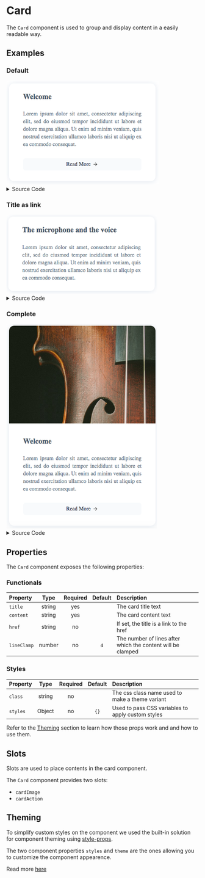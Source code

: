# Card

The `Card` component is used to group and display content in a easily readable way.

## Examples

### Default

<img src="./assets/images/default.png" alt="Card - Default Styles" />

<details><summary>Source Code</summary>

```html
<script>
   import { base } from '$app/paths';
   import { Card, CardAction } from '@sveltinio/widgets';
</script>

<Card
    title="The microphone and the voice"
    content="Lorem ipsum dolor sit amet, consectetur adipiscing elit, sed do eiusmod tempor incididunt..."
>
    <CardAction
        slot="cardAction"
        label="Read the article"
        href="{base}/microphone"
    />
</Card>
```

</details>

### Title as link

<img src="./assets/images/title_link.png" alt="Card - Default Styles" />

<details><summary>Source Code</summary>

```html
<script>
   import { base } from '$app/paths';
   import { Card } from '@sveltinio/widgets';
</script>

<Card
    title="The microphone and the voice"
    content="Lorem ipsum dolor sit amet, consectetur adipiscing elit, sed do eiusmod tempor incididunt..."
    href="{base}/microphone"
>
</Card>
```

</details>

### Complete

<img src="./assets/images/full.png" alt="Card - Default Styles" />

<details><summary>Source Code</summary>

```html
<script>
   import { base } from '$app/paths';
   import { Card, CardImage, CardAction } from '@sveltinio/widgets';
</script>

<Card title="The microphone and the voice" content="Lorem ipsum dolor sit amet, consectetur adipiscing elit, sed do eiusmod tempor incididunt...">
    <CardImage
        slot="cardImage"
        alt="alt text"
        src="{assets}/microphone.jpeg"
    />
    <CardAction
        slot="cardAction"
        href="{base}/microphone"
    />
</Card>
```

</details>

## Properties

The `Card` component exposes the following properties:

### Functionals

| Property    | Type   | Required | Default | Description                                                 |
| :---------- | :----: | :------: | :-----: | :---------------------------------------------------------- |
| `title`     | string |   yes    |         | The card title text                                         |
| `content`   | string |   yes    |         | The card content text                                       |
| `href`      | string |    no    |         | If set, the title is a link to the href                     |
| `lineClamp` | number |    no    | `4`     | The number of lines after which the content will be clamped |

### Styles

| Property    | Type   | Required | Default | Description                                       |
| :---------- | :----: | :------: | :-----: | :------------------------------------------------ |
| `class`     | string |    no    |         | The css class name used to make a theme variant   |
| `styles`    | Object |    no    |   `{}`  | Used to pass CSS variables to apply custom styles |

Refer to the [Theming](#theming) section to learn how those props work and and how to use them.

## Slots

Slots are used to place contents in the card component.

The `Card` component provides two slots:

- `cardImage`
- `cardAction`

## Theming

To simplify custom styles on the component we used the built-in solution for component theming using [style-props].

The two component properties `styles` and `theme` are the ones allowing you to customize the component appearence.

Read more [here](./THEMING.md)

<!-- Resources -->
[style-props]: https://svelte.dev/docs#template-syntax-component-directives---style-props
